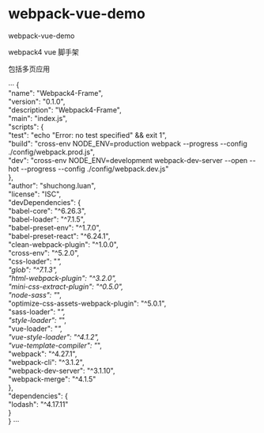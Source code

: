 # webpack-vue-demo
webpack-vue-demo

webpack4
vue
脚手架

包括多页应用
    
···
{  
  "name": "Webpack4-Frame",  
  "version": "0.1.0",  
  "description": "Webpack4-Frame",  
  "main": "index.js",  
  "scripts": {  
    "test": "echo \"Error: no test specified\" && exit 1",  
    "build": "cross-env NODE_ENV=production webpack --progress  --config ./config/webpack.prod.js",  
    "dev": "cross-env NODE_ENV=development webpack-dev-server --open --hot --progress --config ./config/webpack.dev.js"  
  },  
  "author": "shuchong.luan",  
  "license": "ISC",  
  "devDependencies": {  
    "babel-core": "^6.26.3",  
    "babel-loader": "^7.1.5",  
    "babel-preset-env": "^1.7.0",  
    "babel-preset-react": "^6.24.1",  
    "clean-webpack-plugin": "^1.0.0",  
    "cross-env": "^5.2.0",  
    "css-loader": "*",  
    "glob": "^7.1.3",  
    "html-webpack-plugin": "^3.2.0",  
    "mini-css-extract-plugin": "^0.5.0",  
    "node-sass": "*",  
    "optimize-css-assets-webpack-plugin": "^5.0.1",  
    "sass-loader": "*",  
    "style-loader": "*",  
    "vue-loader": "*",  
    "vue-style-loader": "^4.1.2",  
    "vue-template-compiler": "*",  
    "webpack": "^4.27.1",  
    "webpack-cli": "^3.1.2",  
    "webpack-dev-server": "^3.1.10",  
    "webpack-merge": "^4.1.5"  
  },  
  "dependencies": {  
    "lodash": "^4.17.11"  
  }  
}
···

